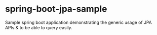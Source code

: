 # spring-boot-jpa-sample
Sample spring boot application demonstrating the generic usage of JPA APIs &amp; to be able to query easily.
